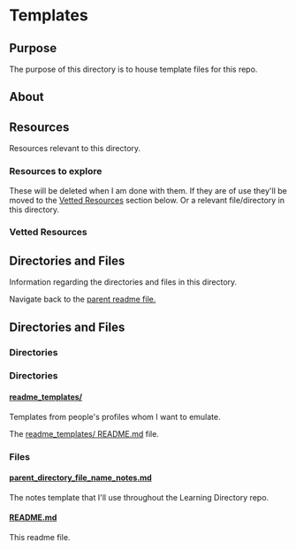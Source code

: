 # Templates

## Purpose

The purpose of this directory is to house template files for this repo.

## About

<!-- This directory houses information about [name_of_the_directory_that_this_readme_file_is_in].

[Some information about this directory.] -->

## Resources

Resources relevant to this directory.

### Resources to explore

These will be deleted when I am done with them. If they are of use they'll be moved to the [Vetted Resources](#vetted-resources) section below. Or a relevant file/directory in this directory.

### Vetted Resources

## Directories and Files

Information regarding the directories and files in this directory.

Navigate back to the [parent readme file.](../README.md)

## Directories and Files

### Directories

### Directories

#### [readme_templates/](./readme_templates/)

Templates from people's profiles whom I want to emulate.

The [readme_templates/ README.md](./readme_templates/README.md) file.

### Files

#### [parent_directory_file_name_notes.md](./parent_directory_file_name_notes.md)

The notes template that I'll use throughout the Learning Directory repo.

#### [README.md](./README.md)

This readme file.
